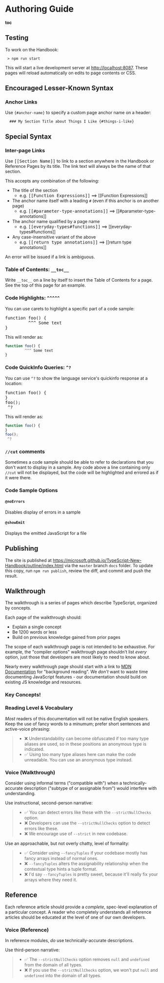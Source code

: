 # Authoring Guide

__toc__

## Testing

To work on the Handbook:
```
 > npm run start
```
This will start a live development server at [http://localhost:8087](http://localhost:8087).
These pages will reload automatically on edits to page contents or CSS.

## Encouraged Lesser-Known Syntax

### Anchor Links

Use `{#anchor-name}` to specify a custom page anchor name on a header:

```
  ### My Section Title about Things I Like {#things-i-like}
```

## Special Syntax

### Inter-page Links

Use <tt>&lsqb;&lsqb;Section Name&rsqb;&rsqb;</tt> to link to a section anywhere in the Handbook or Reference Pages by its title.
The link text will always be the name of that section.

This accepts any combination of the following:
 * The title of the section
    * e.g. <tt>&lsqb;&lsqb;Function Expressions&rsqb;&rsqb;</tt> ⟹ [[Function Expressions]]
 * The anchor name itself with a leading `#` (even if this anchor is on another page)
    * e.g. <tt>&lsqb;&lsqb;#parameter-type-annotations&rsqb;&rsqb;</tt> ⟹ [[#parameter-type-annotations]]
 * The anchor name qualified by a page name
    * e.g. <tt>&lsqb;&lsqb;everyday-types#functions&rsqb;&rsqb;</tt> ⟹ [[everyday-types#functions]]
 * Any case-insensitive variant of the above
    * e.g. <tt>&lsqb;&lsqb;return type annotations&rsqb;&rsqb;</tt> ⟹ [[return type annotations]]

An error will be issued if a link is ambiguous.

### Table of Contents: `__toc__`

Write `__toc__` on a line by itself to insert the Table of Contents for a page.
See the top of this page for an example.

### Code Highlights: `^^^^^`

You can use carets to highlight a specific part of a code sample:
<pre>
function foo() {
         ^^^ Some text
}
</pre>

This will render as:
```ts
function foo() {
         ^^^ Some text
}
```

### Code QuickInfo Queries: `^?`

You can use `^?` to show the language service's quickinfo response at a location:

<pre>
function foo() {
}
foo();
 ^?
</pre>

This will render as:

```ts
function foo() {
}
foo();
 ^?
```

### `//cut` comments

Sometimes a code sample should be able to refer to declarations that you don't want to display in a sample.
Any code above a line containing only `//cut` will not be displayed, but the code will be highlighted and errored as if it were there.

### Code Sample Options

#### `@noErrors`

Disables display of errors in a sample

#### `@showEmit`

Displays the emitted JavaScript for a file

## Publishing

The site is published at https://microsoft.github.io/TypeScript-New-Handbook/outline/index.html via the `master` branch `docs` folder.
To update this copy, run `npm run publish`, review the diff, and commit and push the result.

## Walkthrough

The walkthrough is a series of pages which describe TypeScript, organized by concepts.

Each page of the walkthrough should:
 * Explain a single concept
 * Be 1200 words or less
 * Build on previous knowledge gained from prior pages

The scope of each walkthrough page is not intended to be exhaustive.
For example, the "compiler options" walkthrough page shouldn't list *every* option, just those that developers are most likely to need to know about.

Nearly every walkthrough page should start with a link to [MDN Documentation](https://developer.mozilla.org/en-US/) for "background reading".
We *don't* want to waste time documenting JavaScript features - our documentation should build on existing JS knowledge and resources.

### Key Concepts!


### Reading Level & Vocabulary

*Most* readers of this documentation will not be native English speakers. Keep the use of fancy words to a minumum; prefer short sentences and active-voice phrasing:

 > * ❌ Understandability can become obfuscated if too many type aliases are used, so in these positions an anonymous type is indicated.
 > * ✅ Using too many type aliases here can make the code unreadable. You can use an anonymous type instead.

### Voice (Walkthrough)

Consider using informal terms ("compatible with") when a technically-accurate description ("subtype of or assignable from") would interfere with understanding.

Use instructional, second-person narrative:

 > * ✅ You can detect errors like these with the `--strictNullChecks` option.
 > * ❌ Developers can use the `--strictNullChecks` option to detect errors like these.
 > * ❌ We encourage use of `--strict` in new codebase.

Use an approachable, but not overly chatty, level of formality:

 > * ✅ Consider using `--fancyTuples` if your codebase mostly has fancy arrays instead of normal ones.
 > * ❌ `--fancyTuples` alters the assignability relationship when the contextual type hints a tuple format.
 > * ❌ I'd say `--fancyTuples` is pretty sweet, because it'll really fix your arrays where they need it.

## Reference

Each reference article should provide a *complete*, spec-level explanation of a particular concept.
A reader who completely understands all reference articles should be educated at the level of one of our own developers.

### Voice (Reference)

In reference modules, *do* use technically-accurate descriptions.

Use third-person narrative:

 > * ✅ The `--strictNullChecks` option removes `null` and `undefined` from the domain of all types.
 > * ❌ If you use the `--strictNullChecks` option, we won't put `null` and `undefined` into the domain of all types.

